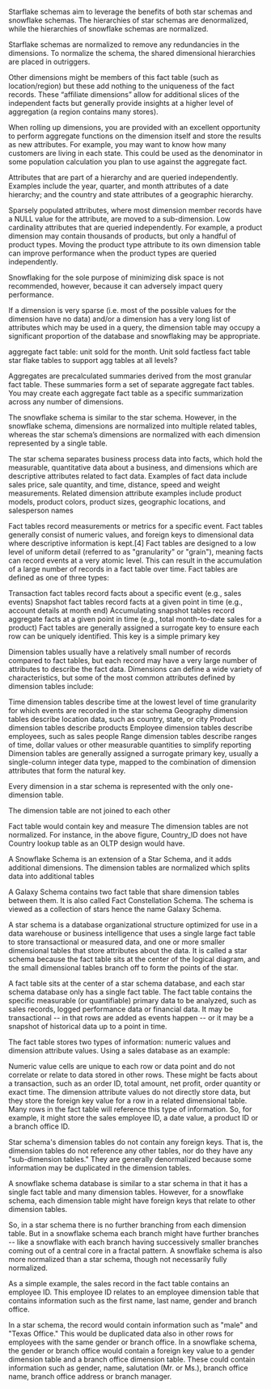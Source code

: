 Starflake schemas aim to leverage the benefits of both star schemas and snowflake schemas. The hierarchies of star schemas are denormalized, while the hierarchies of snowflake schemas are normalized.

Starflake schemas are normalized to remove any redundancies in the dimensions. To normalize the schema, the shared dimensional hierarchies are placed in outriggers.

Other dimensions might be members of this fact table (such as location/region) but these add nothing to the uniqueness of the fact records. These “affiliate dimensions” allow for additional slices of the independent facts but generally provide insights at a higher level of aggregation (a region contains many stores).

When rolling up dimensions, you are provided with an excellent opportunity to perform aggregate functions on the dimension itself and store the results as new attributes. For example, you may want to know how many customers are living in each state. This could be used as the denominator in some population calculation you plan to use against the aggregate fact. 

Attributes that are part of a hierarchy and are queried independently.  Examples include the year, quarter, and month attributes of a date hierarchy; and the country and state attributes of a geographic hierarchy.

Sparsely populated attributes, where most dimension member records have a NULL value for the attribute, are moved to a sub-dimension.
Low cardinality attributes that are queried independently.  For example, a product dimension may contain thousands of products, but only a handful of product types.  Moving the product type attribute to its own dimension table can improve performance when the product types are queried independently.

Snowflaking for the sole purpose of minimizing disk space is not recommended, however, because it can adversely impact query performance.

If a dimension is very sparse (i.e. most of the possible values for the dimension have no data) and/or a dimension has a very long list of attributes which may be used in a query, the dimension table may occupy a significant proportion of the database and snowflaking may be appropriate.


aggregate fact table: unit sold for the month. Unit sold
factless fact table
star flake tables to support agg tables at all levels?

Aggregates are precalculated summaries derived from the most granular fact table. These summaries form a set of separate aggregate fact tables. You may create each aggregate fact table as a specific summarization across any number of dimensions.

The snowflake schema is similar to the star schema. However, in the snowflake schema, dimensions are normalized into multiple related tables, whereas the star schema’s dimensions are normalized with each dimension represented by a single table.


The star schema separates business process data into facts, which hold the measurable, quantitative data about a business, and dimensions which are descriptive attributes related to fact data. Examples of fact data include sales price, sale quantity, and time, distance, speed and weight measurements. Related dimension attribute examples include product models, product colors, product sizes, geographic locations, and salesperson names

Fact tables record measurements or metrics for a specific event. Fact tables generally consist of numeric values, and foreign keys to dimensional data where descriptive information is kept.[4] Fact tables are designed to a low level of uniform detail (referred to as "granularity" or "grain"), meaning facts can record events at a very atomic level. This can result in the accumulation of a large number of records in a fact table over time. Fact tables are defined as one of three types:

Transaction fact tables record facts about a specific event (e.g., sales events)
Snapshot fact tables record facts at a given point in time (e.g., account details at month end)
Accumulating snapshot tables record aggregate facts at a given point in time (e.g., total month-to-date sales for a product)
Fact tables are generally assigned a surrogate key to ensure each row can be uniquely identified. This key is a simple primary key

Dimension tables usually have a relatively small number of records compared to fact tables, but each record may have a very large number of attributes to describe the fact data. Dimensions can define a wide variety of characteristics, but some of the most common attributes defined by dimension tables include:

Time dimension tables describe time at the lowest level of time granularity for which events are recorded in the star schema
Geography dimension tables describe location data, such as country, state, or city
Product dimension tables describe products
Employee dimension tables describe employees, such as sales people
Range dimension tables describe ranges of time, dollar values or other measurable quantities to simplify reporting
Dimension tables are generally assigned a surrogate primary key, usually a single-column integer data type, mapped to the combination of dimension attributes that form the natural key.

Every dimension in a star schema is represented with the only one-dimension table.

The dimension table are not joined to each other

Fact table would contain key and measure
The dimension tables are not normalized. For instance, in the above figure, Country_ID does not have Country lookup table as an OLTP design would have.

A Snowflake Schema is an extension of a Star Schema, and it adds additional dimensions. The dimension tables are normalized which splits data into additional tables

A Galaxy Schema contains two fact table that share dimension tables between them. It is also called Fact Constellation Schema. The schema is viewed as a collection of stars hence the name Galaxy Schema.

A star schema is a database organizational structure optimized for use in a data warehouse or business intelligence that uses a single large fact table to store transactional or measured data, and one or more smaller dimensional tables that store attributes about the data. It is called a star schema because the fact table sits at the center of the logical diagram, and the small dimensional tables branch off to form the points of the star.

A fact table sits at the center of a star schema database, and each star schema database only has a single fact table. The fact table contains the specific measurable (or quantifiable) primary data to be analyzed, such as sales records, logged performance data or financial data. It may be transactional -- in that rows are added as events happen -- or it may be a snapshot of historical data up to a point in time.

The fact table stores two types of information: numeric values and dimension attribute values. Using a sales database as an example:

Numeric value cells are unique to each row or data point and do not correlate or relate to data stored in other rows. These might be facts about a transaction, such as an order ID, total amount, net profit, order quantity or exact time.
The dimension attribute values do not directly store data, but they store the foreign key value for a row in a related dimensional table. Many rows in the fact table will reference this type of information. So, for example, it might store the sales employee ID, a date value, a product ID or a branch office ID.

Star schema's dimension tables do not contain any foreign keys. That is, the dimension tables do not reference any other tables, nor do they have any "sub-dimension tables." They are generally denormalized because some information may be duplicated in the dimension tables.

A snowflake schema database is similar to a star schema in that it has a single fact table and many dimension tables. However, for a snowflake schema, each dimension table might have foreign keys that relate to other dimension tables.

So, in a star schema there is no further branching from each dimension table. But in a snowflake schema each branch might have further branches -- like a snowflake with each branch having successively smaller branches coming out of a central core in a fractal pattern. A snowflake schema is also more normalized than a star schema, though not necessarily fully normalized.

As a simple example, the sales record in the fact table contains an employee ID. This employee ID relates to an employee dimension table that contains information such as the first name, last name, gender and branch office.

In a star schema, the record would contain information such as "male" and "Texas Office." This would be duplicated data also in other rows for employees with the same gender or branch office.
In a snowflake schema, the gender or branch office would contain a foreign key value to a gender dimension table and a branch office dimension table. These could contain information such as gender, name, salutation (Mr. or Ms.), branch office name, branch office address or branch manager.

